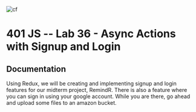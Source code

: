 ![cf](https://i.imgur.com/7v5ASc8.png) 
# 401 JS --  Lab 36 - Async Actions with Signup and Login

 
##  Documentation  
Using Redux, we will be creating and implementing signup and login features for our midterm project, RemindR. There is also a feature where you can sign in using your google account. While you are there, go ahead and upload some files to an amazon bucket.
